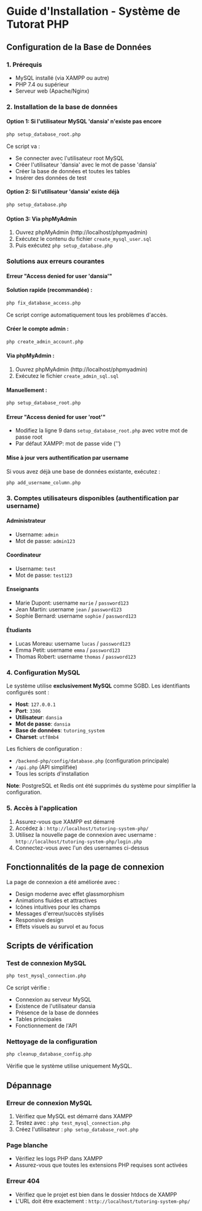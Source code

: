 # Guide d'Installation - Système de Tutorat PHP

## Configuration de la Base de Données

### 1. Prérequis
- MySQL installé (via XAMPP ou autre)
- PHP 7.4 ou supérieur
- Serveur web (Apache/Nginx)

### 2. Installation de la base de données

#### Option 1: Si l'utilisateur MySQL 'dansia' n'existe pas encore
```bash
php setup_database_root.php
```

Ce script va :
- Se connecter avec l'utilisateur root MySQL
- Créer l'utilisateur 'dansia' avec le mot de passe 'dansia'
- Créer la base de données et toutes les tables
- Insérer des données de test

#### Option 2: Si l'utilisateur 'dansia' existe déjà
```bash
php setup_database.php
```

#### Option 3: Via phpMyAdmin
1. Ouvrez phpMyAdmin (http://localhost/phpmyadmin)
2. Exécutez le contenu du fichier `create_mysql_user.sql`
3. Puis exécutez `php setup_database.php`

### Solutions aux erreurs courantes

#### Erreur "Access denied for user 'dansia'"

#### Solution rapide (recommandée) :
```bash
php fix_database_access.php
```
Ce script corrige automatiquement tous les problèmes d'accès.

#### Créer le compte admin :
```bash
php create_admin_account.php
```

#### Via phpMyAdmin :
1. Ouvrez phpMyAdmin (http://localhost/phpmyadmin)
2. Exécutez le fichier `create_admin_sql.sql`

#### Manuellement :
```bash
php setup_database_root.php
```

#### Erreur "Access denied for user 'root'"
- Modifiez la ligne 9 dans `setup_database_root.php` avec votre mot de passe root
- Par défaut XAMPP: mot de passe vide ('')

#### Mise à jour vers authentification par username
Si vous avez déjà une base de données existante, exécutez :
```bash
php add_username_column.php
```

### 3. Comptes utilisateurs disponibles (authentification par username)

#### Administrateur
- Username: `admin`
- Mot de passe: `admin123`

#### Coordinateur
- Username: `test`
- Mot de passe: `test123`

#### Enseignants
- Marie Dupont: username `marie` / `password123`
- Jean Martin: username `jean` / `password123`
- Sophie Bernard: username `sophie` / `password123`

#### Étudiants
- Lucas Moreau: username `lucas` / `password123`
- Emma Petit: username `emma` / `password123`
- Thomas Robert: username `thomas` / `password123`

### 4. Configuration MySQL

Le système utilise **exclusivement MySQL** comme SGBD. Les identifiants configurés sont :
- **Host**: `127.0.0.1`
- **Port**: `3306`
- **Utilisateur**: `dansia`
- **Mot de passe**: `dansia`
- **Base de données**: `tutoring_system`
- **Charset**: `utf8mb4`

Les fichiers de configuration :
- `/backend-php/config/database.php` (configuration principale)
- `/api.php` (API simplifiée)
- Tous les scripts d'installation

**Note**: PostgreSQL et Redis ont été supprimés du système pour simplifier la configuration.

### 5. Accès à l'application

1. Assurez-vous que XAMPP est démarré
2. Accédez à : `http://localhost/tutoring-system-php/`
3. Utilisez la nouvelle page de connexion avec username : `http://localhost/tutoring-system-php/login.php`
4. Connectez-vous avec l'un des usernames ci-dessus

## Fonctionnalités de la page de connexion

La page de connexion a été améliorée avec :
- Design moderne avec effet glassmorphism
- Animations fluides et attractives
- Icônes intuitives pour les champs
- Messages d'erreur/succès stylisés
- Responsive design
- Effets visuels au survol et au focus

## Scripts de vérification

### Test de connexion MySQL
```bash
php test_mysql_connection.php
```
Ce script vérifie :
- Connexion au serveur MySQL
- Existence de l'utilisateur dansia
- Présence de la base de données
- Tables principales
- Fonctionnement de l'API

### Nettoyage de la configuration
```bash
php cleanup_database_config.php
```
Vérifie que le système utilise uniquement MySQL.

## Dépannage

### Erreur de connexion MySQL
1. Vérifiez que MySQL est démarré dans XAMPP
2. Testez avec : `php test_mysql_connection.php`
3. Créez l'utilisateur : `php setup_database_root.php`

### Page blanche
- Vérifiez les logs PHP dans XAMPP
- Assurez-vous que toutes les extensions PHP requises sont activées

### Erreur 404
- Vérifiez que le projet est bien dans le dossier htdocs de XAMPP
- L'URL doit être exactement : `http://localhost/tutoring-system-php/`
